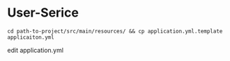 # User-Serice

```shell
cd path-to-project/src/main/resources/ && cp application.yml.template applicaiton.yml
```
edit application.yml
